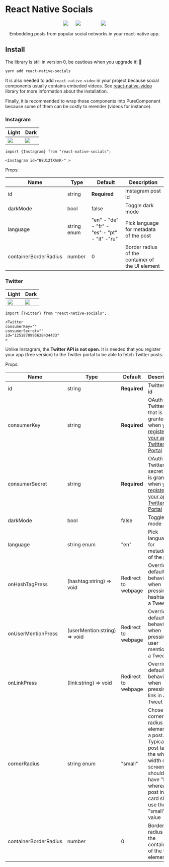 # React Native Socials

<p align="center">
<image src="https://github.com/PierreCapo/react-native-socials/raw/master/images/logo_twitter.png" style="margin-right:20px;" />
<image src="https://github.com/PierreCapo/react-native-socials/raw/master/images/logo_instagram.png" style="margin-right:30px;"/>
<image src="https://github.com/PierreCapo/react-native-socials/raw/master/images/logo_rn.png" style="margin-left:30px;"/>
</p>
<p/>
<p align="center">Embedding posts from popular social networks in your react-native app.</p>

## Install

The library is still in version 0, be cautious when you upgrade it! 🚧

```
yarn add react-native-socials
```

It is also needed to add `react-native-video` in your project because social components usually contains embeded videos. See [react-native-video](https://github.com/react-native-community/react-native-video) library for more information about the installation.

Finally, it is recommended to wrap those components into PureComponent because some of them can be costly to rerender (videos for instance).

### Instagram

| Light                                                                                                         | Dark                                                                                                               |
| ------------------------------------------------------------------------------------------------------------- | ------------------------------------------------------------------------------------------------------------------ |
| <image src="https://github.com/PierreCapo/react-native-socials/raw/master/images/screenshot_instagram.png" /> | <image src="https://github.com/PierreCapo/react-native-socials/raw/master/images/screenshot_instagram_dark.png" /> |

```JSX
import {Instagram} from "react-native-socials";

<Instagram id="B8U12TXAmK-" >
```

Props:

| Name                  | Type        | Default                                       | Description                                      |
| --------------------- | ----------- | --------------------------------------------- | ------------------------------------------------ |
| id                    | string      | **Required**                                  | Instagram post id                                |
| darkMode              | bool        | false                                         | Toggle dark mode                                 |
| language              | string enum | "en" - "de" - "fr" - "es" - "pt" - "it" -"ru" | Pick language for metadata of the post           |
| containerBorderRadius | number      | 0                                             | Border radius of the container of the UI element |

### Twitter

| Light                                                                                                       | Dark                                                                                                             |
| ----------------------------------------------------------------------------------------------------------- | ---------------------------------------------------------------------------------------------------------------- |
| <image src="https://github.com/PierreCapo/react-native-socials/raw/master/images/screenshot_twitter.jpg" /> | <image src="https://github.com/PierreCapo/react-native-socials/raw/master/images/screenshot_twitter_dark.jpg" /> |

```JSX
import {Twitter} from "react-native-socials";

<Twitter
consumerKey=""
consumerSecret=""
id="1251870993628434433"
>
```

Unlike Instagram, the **Twitter API is not open**. It is needed that you register your app (free version) to the Twitter portal to be able to fetch Twitter posts.

Props:

| Name                  | Type                         | Default             | Description                                                                                                                                                                     |
| --------------------- | ---------------------------- | ------------------- | ------------------------------------------------------------------------------------------------------------------------------------------------------------------------------- |
| id                    | string                       | **Required**        | Twitter post id                                                                                                                                                                 |
| consumerKey           | string                       | **Required**        | OAuth 1.0 Twitter key that is granted when you [register your app on Twitter Portal](https://developer.twitter.com/en/docs/basics/authentication/oauth-1-0a)                    |
| consumerSecret        | string                       | **Required**        | OAuth 1.0 Twitter secret that is granted when you [register your app on Twitter Portal](https://developer.twitter.com/en/docs/basics/authentication/oauth-1-0a)                 |
| darkMode              | bool                         | false               | Toggle dark mode                                                                                                                                                                |
| language              | string enum                  | "en"                | Pick language for metadata of the post                                                                                                                                          |
| onHashTagPress        | (hashtag:string) => void     | Redirect to webpage | Overrides default behavior when pressing an hashtag in a Tweet                                                                                                                  |
| onUserMentionPress    | (userMention:string) => void | Redirect to webpage | Overrides default behavior when pressing a user mention in a Tweet                                                                                                              |
| onLinkPress           | (link:string) => void        | Redirect to webpage | Overrides default behavior when pressing a link in a Tweet                                                                                                                      |
| cornerRadius          | string enum                  | "small"             | Chose the corner radius of UI elements in a post. Typically a post taking the whole width of the screen should have "big" whereas a post in a card should use the "small" value |
| containerBorderRadius | number                       | 0                   | Border radius of the container of the UI element                                                                                                                                |
